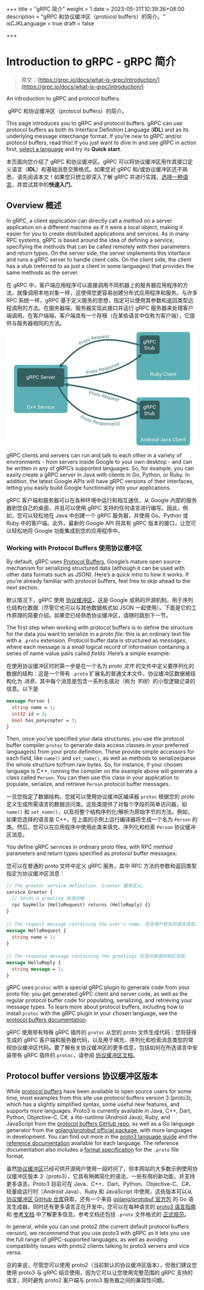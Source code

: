 +++
title = "gRPC 简介"
weight = 1
date = 2023-05-31T10:39:36+08:00
description = "gRPC 和协议缓冲区（protocol buffers）的简介。"
isCJKLanguage = true
draft = false

+++

# Introduction to gRPC - gRPC 简介

> 原文：[https://grpc.io/docs/what-is-grpc/introduction/](https://grpc.io/docs/what-is-grpc/introduction/)

An introduction to gRPC and protocol buffers.

​	gRPC 和协议缓冲区（protocol buffers）的简介。



This page introduces you to gRPC and protocol buffers. gRPC can use protocol buffers as both its Interface Definition Language (**IDL**) and as its underlying message interchange format. If you’re new to gRPC and/or protocol buffers, read this! If you just want to dive in and see gRPC in action first, [select a language](https://grpc.io/docs/languages/) and try its **Quick start**.

本页面向您介绍了 gRPC 和协议缓冲区。gRPC 可以将协议缓冲区用作其接口定义语言（**IDL**）和基础消息交换格式。如果您对 gRPC 和/或协议缓冲区还不熟悉，请先阅读本文！如果您只想立即深入了解 gRPC 并进行实践，[选择一种语言](https://grpc.io/docs/languages/)，并尝试其中的**快速入门**。

## Overview 概述

In gRPC, a client application can directly call a method on a server application on a different machine as if it were a local object, making it easier for you to create distributed applications and services. As in many RPC systems, gRPC is based around the idea of defining a service, specifying the methods that can be called remotely with their parameters and return types. On the server side, the server implements this interface and runs a gRPC server to handle client calls. On the client side, the client has a stub (referred to as just a client in some languages) that provides the same methods as the server.

在 gRPC 中，客户端应用程序可以直接调用不同机器上的服务器应用程序的方法，就像调用本地对象一样，这使得您更容易创建分布式应用程序和服务。与许多 RPC 系统一样，gRPC 基于定义服务的思想，指定可以使用其参数和返回类型远程调用的方法。在服务器端，服务器实现此接口并运行 gRPC 服务器来处理客户端调用。在客户端端，客户端具有一个存根（在某些语言中仅称为客户端），它提供与服务器相同的方法。



![Concept Diagram](introduction_img/landing-2.svg)



gRPC clients and servers can run and talk to each other in a variety of environments - from servers inside Google to your own desktop - and can be written in any of gRPC’s supported languages. So, for example, you can easily create a gRPC server in Java with clients in Go, Python, or Ruby. In addition, the latest Google APIs will have gRPC versions of their interfaces, letting you easily build Google functionality into your applications.

gRPC 客户端和服务器可以在各种环境中运行和相互通信，从 Google 内部的服务器到您自己的桌面，并且可以使用 gRPC 支持的任何语言进行编写。因此，例如，您可以轻松地在 Java 中创建一个 gRPC 服务器，并使用 Go、Python 或 Ruby 中的客户端。此外，最新的 Google API 将具有 gRPC 版本的接口，让您可以轻松地将 Google 功能集成到您的应用程序中。

### Working with Protocol Buffers 使用协议缓冲区

By default, gRPC uses [Protocol Buffers](https://protobuf.dev/overview), Google’s mature open source mechanism for serializing structured data (although it can be used with other data formats such as JSON). Here’s a quick intro to how it works. If you’re already familiar with protocol buffers, feel free to skip ahead to the next section.

默认情况下，gRPC 使用 [协议缓冲区](https://protobuf.dev/overview)，这是 Google 成熟的开源机制，用于序列化结构化数据（尽管它也可以与其他数据格式如 JSON 一起使用）。下面是它的工作原理的简要介绍。如果您已经熟悉协议缓冲区，请随时跳到下一节。

The first step when working with protocol buffers is to define the structure for the data you want to serialize in a *proto file*: this is an ordinary text file with a `.proto` extension. Protocol buffer data is structured as *messages*, where each message is a small logical record of information containing a series of name-value pairs called *fields*. Here’s a simple example:

在使用协议缓冲区时的第一步是在一个名为 *proto 文件* 的文件中定义要序列化的数据的结构：这是一个带有 `.proto` 扩展名的普通文本文件。协议缓冲区数据被结构化为 *消息*，其中每个消息是包含一系列名值对（称为 *字段*）的小型逻辑记录的信息。以下是

```proto
message Person {
  string name = 1;
  int32 id = 2;
  bool has_ponycopter = 3;
}
```

Then, once you’ve specified your data structures, you use the protocol buffer compiler `protoc` to generate data access classes in your preferred language(s) from your proto definition. These provide simple accessors for each field, like `name()` and `set_name()`, as well as methods to serialize/parse the whole structure to/from raw bytes. So, for instance, if your chosen language is C++, running the compiler on the example above will generate a class called `Person`. You can then use this class in your application to populate, serialize, and retrieve `Person` protocol buffer messages.

一旦您指定了数据结构，您就可以使用协议缓冲区编译器 `protoc` 根据您的 proto 定义生成所需语言的数据访问类。这些类提供了对每个字段的简单访问器，如 `name()` 和 `set_name()`，以及将整个结构序列化/解析为原始字节的方法。例如，如果您选择的语言是 C++，在上面的示例上运行编译器将生成一个名为 `Person` 的类。然后，您可以在应用程序中使用此类来填充、序列化和检索 `Person` 协议缓冲区消息。

You define gRPC services in ordinary proto files, with RPC method parameters and return types specified as protocol buffer messages:

您可以在普通的 proto 文件中定义 gRPC 服务，其中 RPC 方法的参数和返回类型指定为协议缓冲区消息：

```proto
// The greeter service definition. Greeter 服务定义。
service Greeter {
  // Sends a greeting 发送问候
  rpc SayHello (HelloRequest) returns (HelloReply) {}
}

// The request message containing the user's name. 包含用户姓名的请求消息。
message HelloRequest {
  string name = 1;
}

// The response message containing the greetings 包含问候语的响应消息。
message HelloReply {
  string message = 1;
}
```

gRPC uses `protoc` with a special gRPC plugin to generate code from your proto file: you get generated gRPC client and server code, as well as the regular protocol buffer code for populating, serializing, and retrieving your message types. To learn more about protocol buffers, including how to install `protoc` with the gRPC plugin in your chosen language, see the [protocol buffers documentation](https://protobuf.dev/overview).

gRPC 使用带有特殊 gRPC 插件的 `protoc` 从您的 proto 文件生成代码：您将获得生成的 gRPC 客户端和服务器代码，以及用于填充、序列化和检索消息类型的常规协议缓冲区代码。要了解有关协议缓冲区的更多信息，包括如何在所选语言中安装带有 gRPC 插件的 `protoc`，请参阅 [协议缓冲区文档](https://protobuf.dev/overview)。

## Protocol buffer versions 协议缓冲区版本

While [protocol buffers](https://protobuf.dev/overview) have been available to open source users for some time, most examples from this site use protocol buffers version 3 (proto3), which has a slightly simplified syntax, some useful new features, and supports more languages. Proto3 is currently available in Java, C++, Dart, Python, Objective-C, C#, a lite-runtime (Android Java), Ruby, and JavaScript from the [protocol buffers GitHub repo](https://github.com/google/protobuf/releases), as well as a Go language generator from the [golang/protobuf official package](https://pkg.go.dev/google.golang.org/protobuf), with more languages in development. You can find out more in the [proto3 language guide](https://protobuf.dev/programming-guides/proto3) and the [reference documentation](https://protobuf.dev/reference) available for each language. The reference documentation also includes a [formal specification](https://protobuf.dev/reference/protobuf/proto3-spec) for the `.proto` file format.

虽然[协议缓冲区](https://protobuf.dev/overview)已经可供开源用户使用一段时间了，但本网站的大多数示例使用协议缓冲区版本 3（proto3），它具有稍微简化的语法、一些有用的新功能，并支持更多语言。Proto3 目前可在 Java、C++、Dart、Python、Objective-C、C#、轻量级运行时（Android Java）、Ruby 和 JavaScript 中使用，这些版本可以从 [协议缓冲区 GitHub 仓库](https://github.com/google/protobuf/releases)获取，还有一个来自 [golang/protobuf 官方包](https://pkg.go.dev/google.golang.org/protobuf) 的 Go 语言生成器，同时还有更多语言正在开发中。您可以在每种语言的 [proto3 语言指南](https://protobuf.dev/programming-guides/proto3) 和 [参考文档](https://protobuf.dev/reference) 中了解更多信息。参考文档还包括 `.proto` 文件格式的 [正式规范](https://protobuf.dev/reference/protobuf/proto3-spec)。

In general, while you can use proto2 (the current default protocol buffers version), we recommend that you use proto3 with gRPC as it lets you use the full range of gRPC-supported languages, as well as avoiding compatibility issues with proto2 clients talking to proto3 servers and vice versa.

总的来说，尽管您可以使用 proto2（当前默认的协议缓冲区版本），但我们建议您使用 proto3 与 gRPC 结合使用，因为它可以让您使用完整范围的 gRPC 支持的语言，同时避免 proto2 客户端与 proto3 服务器之间的兼容性问题。